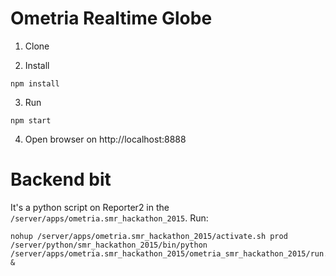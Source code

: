 Ometria Realtime Globe
======================

1. Clone

2. Install
```
npm install
```

3. Run
```
npm start
```

4. Open browser on http://localhost:8888


Backend bit
=============

It's a python script on Reporter2 in the `/server/apps/ometria.smr_hackathon_2015`.
Run:

```
nohup /server/apps/ometria.smr_hackathon_2015/activate.sh prod /server/python/smr_hackathon_2015/bin/python /server/apps/ometria.smr_hackathon_2015/ometria_smr_hackathon_2015/run.py &
```
